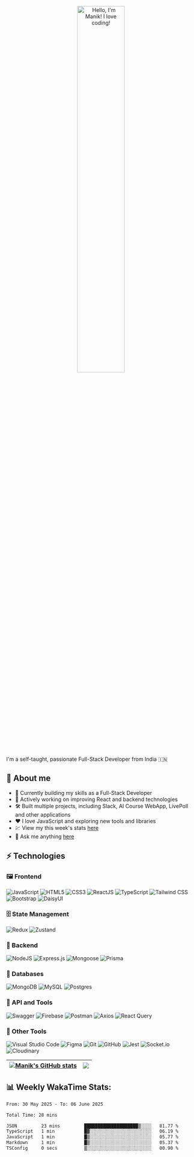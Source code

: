 <p align="center"><a href="https://github.com/ManikMaity"><img width="50%" alt="Hello, I'm Manik! I love coding!" src="https://github.com/ManikMaity/ManikMaity/assets/110734724/435689f3-b962-4e64-9e66-48de979d2494" /></a></p>

<br />

I'm a self-taught, passionate Full-Stack Developer from India 🇮🇳

## 🍃 About me

- 💼 Currently building my skills as a Full-Stack Developer  
- 🚀 Actively working on improving React and backend technologies  
- 🛠️ Built multiple projects, including Slack, AI Course WebApp, LivePoll and other applications  
- ❤️ I love JavaScript and exploring new tools and libraries  
- 💹 View my this week's stats [here](https://wakatime.com/@manikmaity)
- 💬 Ask me anything [here](https://github.com/ManikMaity/ManikMaity/issues)

## ⚡ Technologies

### 🖼️ Frontend  
![JavaScript](https://img.shields.io/badge/-JavaScript-black?style=flat-square&logo=javascript)
![HTML5](https://img.shields.io/badge/-HTML5-E34F26?style=flat-square&logo=html5&logoColor=white)
![CSS3](https://img.shields.io/badge/-CSS3-1572B6?style=flat-square&logo=css3)
![ReactJS](https://img.shields.io/badge/-ReactJS-black?style=flat-square&logo=react)
![TypeScript](https://img.shields.io/badge/-TypeScript-007ACC?style=flat-square&logo=typescript&logoColor=white)
![Tailwind CSS](https://img.shields.io/badge/-Tailwind%20CSS-38B2AC?style=flat-square&logo=tailwind-css&logoColor=white)
![Bootstrap](https://img.shields.io/badge/-Bootstrap-563D7C?style=flat-square&logo=bootstrap&logoColor=white)
![DaisyUI](https://img.shields.io/badge/-DaisyUI-FF69B4?style=flat-square&logo=daisyui)

### 🗄️ State Management  
![Redux](https://img.shields.io/badge/-Redux-764ABC?style=flat-square&logo=redux)
![Zustand](https://img.shields.io/badge/zustand-%2320232a.svg?style=flat-square&logo=react&logoColor=white)

### 🧮 Backend  
![NodeJS](https://img.shields.io/badge/-NodeJS-black?style=flat-square&logo=node.js)
![Express.js](https://img.shields.io/badge/-Express.js-000000?style=flat-square&logo=express&logoColor=white)
![Mongoose](https://img.shields.io/badge/-Mongoose-red?style=flat-square&logo=mongoose)
![Prisma](https://img.shields.io/badge/Prisma-3982CE?style=flat-square&logo=Prisma&logoColor=white)

### 🛒 Databases  
![MongoDB](https://img.shields.io/badge/-MongoDB-black?style=flat-square&logo=mongodb)
![MySQL](https://img.shields.io/badge/-MySQL-00758F?style=flat-square&logo=mysql&logoColor=white)
![Postgres](https://img.shields.io/badge/Postgres-%23316192.svg?style=flat-square&logo=postgresql&logoColor=white)

### 🚏 API and Tools  
![Swagger](https://img.shields.io/badge/-Swagger-85EA2D?style=flat-square&logo=swagger&logoColor=white)
![Firebase](https://img.shields.io/badge/-Firebase-FFCA28?style=flat-square&logo=firebase)
![Postman](https://img.shields.io/badge/-Postman-FF6C37?style=flat-square&logo=postman&logoColor=white)
![Axios](https://img.shields.io/badge/-Axios-5A29E4?style=flat-square&logo=axios)
![React Query](https://img.shields.io/badge/-React%20Query-FF4154?style=flat-square&logo=react-query&logoColor=white)

### 🔧 Other Tools  
![Visual Studio Code](https://img.shields.io/badge/-Visual%20Studio%20Code-007ACC?style=flat-square&logo=visual-studio-code)
![Figma](https://img.shields.io/badge/-Figma-black?style=flat-square&logo=figma)
![Git](https://img.shields.io/badge/-Git-black?style=flat-square&logo=git)
![GitHub](https://img.shields.io/badge/-GitHub-181717?style=flat-square&logo=github)
![Jest](https://img.shields.io/badge/-Jest-C21325?style=flat-square&logo=jest&logoColor=white)
![Socket.io](https://img.shields.io/badge/Socket.io-black?style=flat-square&logo=jest&logoColor=white)
![Cloudinary](https://img.shields.io/badge/-Cloudinary-4285F4?style=flat-square&logo=cloudinary)


| <a href="https://github.com/ManikMaity/github-readme-stats"><img align="center" src="https://github-readme-stats.vercel.app/api?username=ManikMaity&show_icons=true&include_all_commits=true&theme=buefy&hide_border=true" alt="Manik's GitHub stats" /></a> | <a href="https://github.com/ManikMaity/github-readme-stats"><img align="center" src="https://github-readme-stats.vercel.app/api/top-langs/?username=ManikMaity&layout=compact&theme=buefy&hide_border=true" /></a> |
| ------------- | ------------- |

## 📊 Weekly WakaTime Stats:

<!--START_SECTION:waka-->

```txt
From: 30 May 2025 - To: 06 June 2025

Total Time: 28 mins

JSON         23 mins         ████████████████████▒░░░░   81.77 %
TypeScript   1 min           █▓░░░░░░░░░░░░░░░░░░░░░░░   06.19 %
JavaScript   1 min           █▒░░░░░░░░░░░░░░░░░░░░░░░   05.77 %
Markdown     1 min           █▒░░░░░░░░░░░░░░░░░░░░░░░   05.37 %
TSConfig     0 secs          ▒░░░░░░░░░░░░░░░░░░░░░░░░   00.90 %
```

<!--END_SECTION:waka-->
